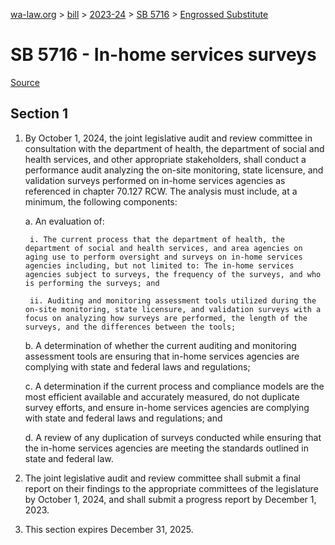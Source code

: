 [wa-law.org](/) > [bill](/bill/) > [2023-24](/bill/2023-24/) > [SB 5716](/bill/2023-24/sb/5716/) > [Engrossed Substitute](/bill/2023-24/sb/5716/S.E/)

# SB 5716 - In-home services surveys

[Source](http://lawfilesext.leg.wa.gov/biennium/2023-24/Pdf/Bills/Senate%20Bills/5716-S.E.pdf)

## Section 1
1. By October 1, 2024, the joint legislative audit and review committee in consultation with the department of health, the department of social and health services, and other appropriate stakeholders, shall conduct a performance audit analyzing the on-site monitoring, state licensure, and validation surveys performed on in-home services agencies as referenced in chapter 70.127 RCW. The analysis must include, at a minimum, the following components:

    a. An evaluation of:

        i. The current process that the department of health, the department of social and health services, and area agencies on aging use to perform oversight and surveys on in-home services agencies including, but not limited to: The in-home services agencies subject to surveys, the frequency of the surveys, and who is performing the surveys; and

        ii. Auditing and monitoring assessment tools utilized during the on-site monitoring, state licensure, and validation surveys with a focus on analyzing how surveys are performed, the length of the surveys, and the differences between the tools;

    b. A determination of whether the current auditing and monitoring assessment tools are ensuring that in-home services agencies are complying with state and federal laws and regulations;

    c. A determination if the current process and compliance models are the most efficient available and accurately measured, do not duplicate survey efforts, and ensure in-home services agencies are complying with state and federal laws and regulations; and

    d. A review of any duplication of surveys conducted while ensuring that the in-home services agencies are meeting the standards outlined in state and federal law.

2. The joint legislative audit and review committee shall submit a final report on their findings to the appropriate committees of the legislature by October 1, 2024, and shall submit a progress report by December 1, 2023.

3. This section expires December 31, 2025.
